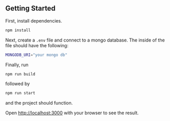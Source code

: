 ## Getting Started

First, install dependencies.

```bash
npm install
```

Next, create a `.env` file and connect to a mongo database.
The inside of the file should have the following:

```bash
MONGODB_URI="your mongo db"
```

Finally, run

```bash
npm run build
```

followed by

```bash
npm run start
```

and the project should function.

Open [http://localhost:3000](http://localhost:3000) with your browser to see the result.
